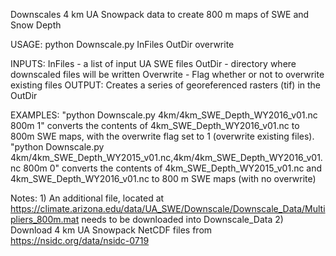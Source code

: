 
Downscales 4 km UA Snowpack data to create 800 m maps of SWE and Snow Depth 

USAGE: python Downscale.py InFiles OutDir overwrite 
	
INPUTS: InFiles - a list of input UA SWE files
        OutDir - directory where downscaled files will be written
        Overwrite - Flag whether or not to overwrite existing files
OUTPUT: Creates a series of georeferenced rasters (tif) in the OutDir

EXAMPLES:	"python Downscale.py 4km/4km_SWE_Depth_WY2016_v01.nc 800m 1" converts the contents of 4km_SWE_Depth_WY2016_v01.nc to 800m SWE maps, with the overwrite flag set to 1 (overwrite existing files).
		"python Downscale.py 4km/4km_SWE_Depth_WY2015_v01.nc,4km/4km_SWE_Depth_WY2016_v01.nc 800m 0" converts the contents of 4km_SWE_Depth_WY2015_v01.nc and 4km_SWE_Depth_WY2016_v01.nc to 800 m SWE maps (with no overwrite)


Notes: 1) An additional file, located at https://climate.arizona.edu/data/UA_SWE/Downscale/Downscale_Data/Multipliers_800m.mat needs to be downloaded into Downscale_Data
       2) Download 4 km UA Snowpack NetCDF files from https://nsidc.org/data/nsidc-0719
